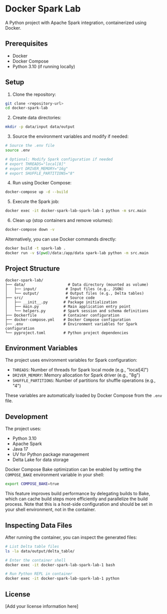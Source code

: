 # Docker Spark Lab

A Python project with Apache Spark integration, containerized using Docker.

## Prerequisites

- Docker
- Docker Compose
- Python 3.10 (if running locally)

## Setup

1. Clone the repository:

```bash
git clone <repository-url>
cd docker-spark-lab
```

2. Create data directories:

```bash
mkdir -p data/input data/output
```

3. Source the environment variables and modify if needed:

```bash
# Source the .env file
source .env

# Optional: Modify Spark configuration if needed
# export THREADS="local[8]"
# export DRIVER_MEMORY="16g"
# export SHUFFLE_PARTITIONS="8"
```

4. Run using Docker Compose:

```bash
docker-compose up -d --build
```

5. Execute the Spark job:

```bash
docker exec -it docker-spark-lab-spark-lab-1 python -m src.main
```

6. Clean up (stop containers and remove volumes):

```bash
docker-compose down -v
```

Alternatively, you can use Docker commands directly:

```bash
docker build -t spark-lab .
docker run -v $(pwd)/data:/app/data spark-lab python -m src.main
```

## Project Structure

```
docker-spark-lab/
├── data/                   # Data directory (mounted as volume)
│   ├── input/             # Input files (e.g., JSON)
│   └── output/            # Output files (e.g., Delta tables)
├── src/                   # Source code
│   ├── __init__.py       # Package initialization
│   ├── main.py           # Main application entry point
│   └── helpers.py        # Spark session and schema definitions
├── Dockerfile            # Container configuration
├── docker-compose.yml    # Docker Compose configuration
├── .env                  # Environment variables for Spark configuration
└── pyproject.toml        # Python project dependencies
```

## Environment Variables

The project uses environment variables for Spark configuration:

- `THREADS`: Number of threads for Spark local mode (e.g., "local[4]")
- `DRIVER_MEMORY`: Memory allocation for Spark driver (e.g., "8g")
- `SHUFFLE_PARTITIONS`: Number of partitions for shuffle operations (e.g., "4")

These variables are automatically loaded by Docker Compose from the `.env` file.

## Development

The project uses:

- Python 3.10
- Apache Spark
- Java 17
- UV for Python package management
- Delta Lake for data storage

Docker Compose Bake optimization can be enabled by setting the `COMPOSE_BAKE` environment variable in your shell:

```bash
export COMPOSE_BAKE=true
```

This feature improves build performance by delegating builds to Bake, which can cache build steps more efficiently and parallelize the build process. Note that this is a host-side configuration and should be set in your shell environment, not in the container.

## Inspecting Data Files

After running the container, you can inspect the generated files:

```bash
# List Delta table files
ls -la data/output/delta_table/

# Enter the container shell
docker exec -it docker-spark-lab-spark-lab-1 bash

# Run Python REPL in container
docker exec -it docker-spark-lab-spark-lab-1 python
```

## License

[Add your license information here]
